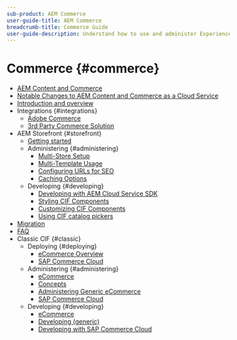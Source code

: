 ```yaml
---
sub-product: AEM Commerce
user-guide-title: AEM Commerce
breadcrumb-title: Commerce Guide
user-guide-description: Understand how to use and administer Experience Manager Commerce as a Cloud Service.
---
```


# Commerce {#commerce}

+ [AEM Content and Commerce](/help/commerce/home.md)
+ [Notable Changes to AEM Content and Commerce as a Cloud Service](cif/changes.md)
+ [Introduction and overview](cif/introduction.md)
+ Integrations {#integrations}
  + [Adobe Commerce](cif/integrating/magento.md)
  + [3rd Party Commerce Solution](cif/integrating/third-party.md)
+ AEM Storefront {#storefront}
  + [Getting started](cif/getting-started.md)
  + Administering {#administering}
    + [Multi-Store Setup](cif/configuring/multi-store-setup.md)
    + [Multi-Template Usage](cif/configuring/multi-template-usage.md)
    + [Configuring URLs for SEO](cif/configuring/advanced-url-configuration.md)
    + [Caching Options](cif/configuring/caching.md)
  + Developing {#developing}
    + [Developing with AEM Cloud Service SDK](cif/develop.md)
    + [Styling CIF Components](cif/customizing/style-cif-component.md)
    + [Customizing CIF Components](cif/customizing/customize-cif-components.md)
    + [Using CIF catalog pickers](cif/customizing/use-cif-pickers.md)
+ [Migration](cif/migration.md)
+ [FAQ](cif/faq.md)
+ Classic CIF {#classic}
    + Deploying {#deploying}
        + [eCommerce Overview](/help/commerce/cif-classic/deploying/ecommerce.md)
        + [SAP Commerce Cloud](/help/commerce/cif-classic/deploying/sap-commerce-cloud.md)
    + Administering {#administering}
        + [eCommerce](/help/commerce/cif-classic/administering/ecommerce.md)
        + [Concepts](/help/commerce/cif-classic/administering/concepts.md)
        + [Administering Generic eCommerce](/help/commerce/cif-classic/administering/generic.md)
        + [SAP Commerce Cloud](/help/commerce/cif-classic/administering/sap-commerce-cloud.md)  
    + Developing {#developing}
        + [eCommerce](/help/commerce/cif-classic/developing/ecommerce.md)
        + [Developing (generic)](/help/commerce/cif-classic/developing/generic.md)
        + [Developing with SAP Commerce Cloud](/help/commerce/cif-classic/developing/sap-commerce-cloud.md)
